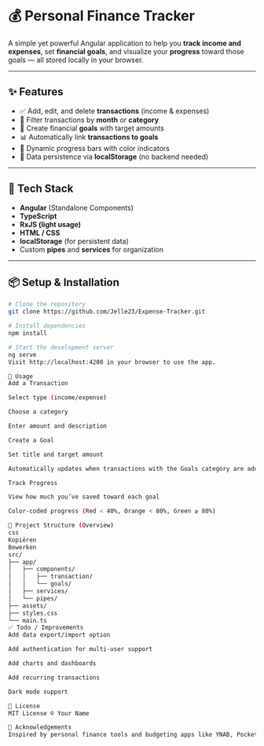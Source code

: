 # 💰 Personal Finance Tracker

A simple yet powerful Angular application to help you **track income and expenses**, set **financial goals**, and visualize your **progress** toward those goals — all stored locally in your browser.

---

## ✨ Features

- ✅ Add, edit, and delete **transactions** (income & expenses)
- 📅 Filter transactions by **month** or **category**
- 🎯 Create financial **goals** with target amounts
- 📊 Automatically link **transactions to goals**
- 🌈 Dynamic progress bars with color indicators
- 💾 Data persistence via **localStorage** (no backend needed)

---

## 🚀 Tech Stack

- **Angular** (Standalone Components)
- **TypeScript**
- **RxJS (light usage)**
- **HTML / CSS**
- **localStorage** (for persistent data)
- Custom **pipes** and **services** for organization

---

## 📦 Setup & Installation

```bash
# Clone the repository
git clone https://github.com/Jelle23/Expense-Tracker.git

# Install dependencies
npm install

# Start the development server
ng serve
Visit http://localhost:4200 in your browser to use the app.

🧠 Usage
Add a Transaction

Select type (income/expense)

Choose a category

Enter amount and description

Create a Goal

Set title and target amount

Automatically updates when transactions with the Goals category are added

Track Progress

View how much you’ve saved toward each goal

Color-coded progress (Red < 40%, Orange < 80%, Green ≥ 80%)

📁 Project Structure (Overview)
css
Kopiëren
Bewerken
src/
├── app/
│   ├── components/
│   │   ├── transaction/
│   │   └── goals/
│   ├── services/
│   └── pipes/
├── assets/
├── styles.css
└── main.ts
✅ Todo / Improvements
Add data export/import option

Add authentication for multi-user support

Add charts and dashboards

Add recurring transactions

Dark mode support

📄 License
MIT License © Your Name

🙌 Acknowledgements
Inspired by personal finance tools and budgeting apps like YNAB, PocketGuard, and traditional spreadsheets.
